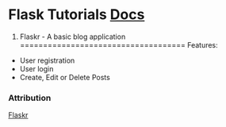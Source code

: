 # Flask Tutorials [Docs](http://flask.pocoo.org/docs/1.0/)

1. Flaskr - A basic blog application
====================================
Features:
* User registration
* User login
* Create, Edit or Delete Posts

### Attribution
[Flaskr](http://flask.pocoo.org/docs/1.0/tutorial/#tutorial)
